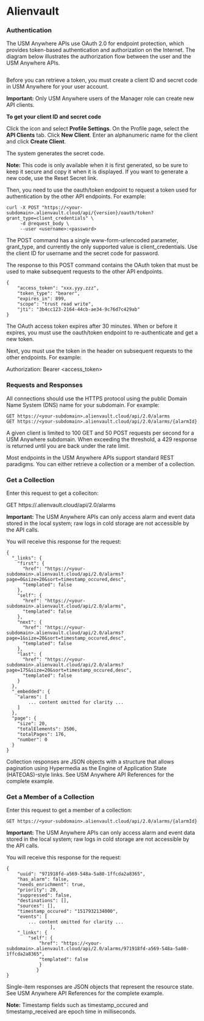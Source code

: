 # Alienvault

### Authentication

The USM Anywhere APIs use OAuth 2.0 for endpoint protection, which provides token-based authentication and authorization on the Internet. The diagram below illustrates the authorization flow between the user and the USM Anywhere APIs.

<img>

Before you can retrieve a token, you must create a client ID and secret code in USM Anywhere for your user account.

**Important:** Only USM Anywhere users of the Manager role can create new API clients.


**To get your client ID and secret code**

Click the  icon and select **Profile Settings**.
On the Profile page, select the **API Clients** tab.
Click **New Client**.
Enter an alphanumeric name for the client and click **Create Client**.

The system generates the secret code.

**Note:** This code is only available when it is first generated, so be sure to keep it secure and copy it when it is displayed. If you want to generate a new code, use the Reset Secret link.


Then, you need to use the oauth/token endpoint to request a token used for authentication by the other API endpoints. For example:

```
curl -X POST "https://<your-subdomain>.alienvault.cloud/api/{version}/oauth/token?grant_type=client_credentials" \
     -d @request_body \
     --user <username>:<password>
```

The POST command has a single www-form-urlencoded parameter, grant_type, and currently the only supported value is client_credentials. Use the client ID for username and the secret code for password.

The response to this POST command contains the OAuth token that must be used to make subsequent requests to the other API endpoints.

```
{
	"access_token": "xxx.yyy.zzz",
	"token_type": "bearer",
	"expires_in": 899,
	"scope": "trust read write",
	"jti": "3b4cc123-2164-44cb-ae34-9c76d7c429ab"
}
```

The OAuth access token expires after 30 minutes. When or before it expires, you must use the oauth/token endpoint to re-authenticate and get a new token.

Next, you must use the token in the header on subsequent requests to the other endpoints. For example:

Authorization: Bearer <access_token>

### Requests and Responses

All connections should use the HTTPS protocol using the public Domain Name System (DNS) name for your subdomain. For example:

```
GET https://<your-subdomain>.alienvault.cloud/api/2.0/alarms
GET https://<your-subdomain>.alienvault.cloud/api/2.0/alarms/{alarmId}
```

A given client is limited to 100 GET and 50 POST requests per second for a USM Anywhere subdomain. When exceeding the threshold, a 429 response is returned until you are back under the rate limit.

Most endpoints in the USM Anywhere APIs support standard REST paradigms. You can either retrieve a collection or a member of a collection.

### Get a Collection

Enter this request to get a colleciton:

GET https://<your-subdomain>.alienvault.cloud/api/2.0/alarms

**Important:** The USM Anywhere APIs can only access alarm and event data stored in the local system; raw logs in cold storage are not accessible by the API calls.

You will receive this response for the request:

```
{
  "_links": {
    "first": {
      "href": "https://<your-subdomain>.alienvault.cloud/api/2.0/alarms?page=0&size=20&sort=timestamp_occured,desc",
      "templated": false
    },
    "self": {
      "href": "https://<your-subdomain>.alienvault.cloud/api/2.0/alarms",
      "templated": false
    },
    "next": {
      "href": "https://<your-subdomain>.alienvault.cloud/api/2.0/alarms?page=1&size=20&sort=timestamp_occured,desc",
      "templated": false
    },
    "last": {
      "href": "https://<your-subdomain>.alienvault.cloud/api/2.0/alarms?page=175&size=20&sort=timestamp_occured,desc",
      "templated": false
    }
  },
  "_embedded": {
    "alarms": [
        ... content omitted for clarity ...
    ]
  },
  "page": {
    "size": 20,
    "totalElements": 3506,
    "totalPages": 176,
    "number": 0
  }
}
```

Collection responses are JSON objects with a structure that allows pagination using Hypermedia as the Engine of Application State (HATEOAS)-style links. See USM Anywhere API References for the complete example.

### Get a Member of a Collection

Enter this request to get a member of a collection:

```
GET https://<your-subdomain>.alienvault.cloud/api/2.0/alarms/{alarmId}
```
**Important:** The USM Anywhere APIs can only access alarm and event data stored in the local system; raw logs in cold storage are not accessible by the API calls.

You will receive this response for the request:

```
{
	"uuid": "971918fd-a569-548a-5a80-1ffcda2a8365",
 	"has_alarm": false,
 	"needs_enrichment": true,
 	"priority": 20,
 	"suppressed": false,
 	"destinations": [],
 	"sources": [],
	"timestamp_occured": "1517932134000",
 	"events": [
		... content omitted for clarity ...
				],
 	"_links": {
		"self": {
			"href": "https://<your-subdomain>.alienvault.cloud/api/2.0/alarms/971918fd-a569-548a-5a80-1ffcda2a8365",
			"templated": false
			}
 		   }
}
```
Single-item responses are JSON objects that represent the resource state. See USM Anywhere API References for the complete example.

**Note:** Timestamp fields such as timestamp_occured and timestamp_received are epoch time in milliseconds.
